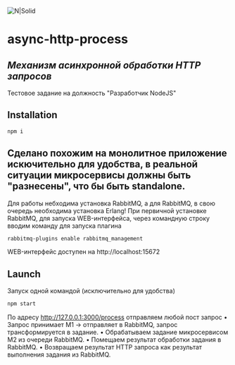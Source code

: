 ![N|Solid](https://avatars.githubusercontent.com/u/95017876?s=48&v=4)
# async-http-process
## _Mеханизм асинхронной обработки HTTP запросов_
Тестовое задание на должность "Разработчик NodeJS"
## Installation
```sh
npm i
```
## Сделано похожим на монолитное приложение искючительно для удобства, в реальной ситуации микросервисы должны быть "разнесены", что бы быть standalone.

Для работы небходима установка RabbitMQ, а для RabbitMQ, в свою очередь необходима установка Erlang!
При первичной установке RabbitMQ, для запуска WEB-интерфейса, через командную строку вводим команду для запуска плагина
```sh
rabbitmq-plugins enable rabbitmq_management
```
WEB-интерфейс доступен на http://localhost:15672

## Launch
Запуск одной командой (исключительно для удобства)
```sh 
npm start
```
По адресу http://127.0.0.1:3000/process отправляем любой пост запрос
• Запрос принимает M1 -> отправляет в RabbitMQ, запрос трансформируется в задание.
• Обрабатываем задание микросервисом М2 из очереди RabbitMQ.
• Помещаем результат обработки задания в RabbitMQ.
• Возвращаем результат HTTP запроса как результат выполнения задания из RabbitMQ.


